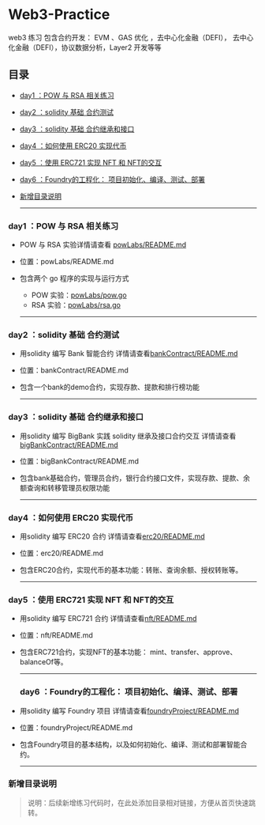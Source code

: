 # Web3-Practice
web3 练习 包含合约开发： EVM 、GAS 优化 ，去中心化金融（DEFI）， 去中心化金融（DEFI），协议数据分析，Layer2 开发等等

## 目录
- [day1 ：POW 与 RSA 相关练习](#day1-pow-与-rsa-相关练习)
- [day2 ：solidity 基础 合约测试](#day2-solidity-基础-合约测试)
- [day3 ：solidity 基础 合约继承和接口](#day3-solidity-基础-合约继承和接口)
- [day4 ：如何使用 ERC20 实现代币](#day4-如何使用-erc20-实现代币)
- [day5 ：使用 ERC721 实现 NFT 和 NFT的交互](#day5-使用-erc721-实现-nft-和-nft的交互)
- [day6 ：Foundry的工程化： 项目初始化、编译、测试、部署](#day6-foundry的工程化-项目初始化-编译-测试-部署)

- [新增目录说明](#新增目录说明)


  ------
  

### **day1 ：POW 与 RSA 相关练习**

- POW 与 RSA 实验详情请查看 [powLabs/README.md](powLabs/README.md)

- 位置：powLabs/README.md

- 包含两个 go 程序的实现与运行方式
  - POW 实验：[powLabs/pow.go](powLabs/pow.go)
  - RSA 实验：[powLabs/rsa.go](powLabs/rsa.go)

  ------
  

### **day2 ：solidity 基础 合约测试**
- 用solidity 编写 Bank 智能合约  详情请查看[bankContract/README.md](bankContract/README.md)
- 位置：bankContract/README.md
- 包含一个bank的demo合约，实现存款、提款和排行榜功能

  ------


### **day3 ：solidity 基础 合约继承和接口**
- 用solidity 编写 BigBank 实践 solidity 继承及接口合约交互  详情请查看[bigBankContract/README.md](bigBankContract/README.md)
- 位置：bigBankContract/README.md
- 包含bank基础合约，管理员合约，银行合约接口文件，实现存款、提款、余额查询和转移管理员权限功能

  -------


### **day4 ：如何使用 ERC20 实现代币**
- 用solidity 编写 ERC20 合约  详情请查看[erc20/README.md](erc20/README.md)
- 位置：erc20/README.md
- 包含ERC20合约，实现代币的基本功能：转账、查询余额、授权转账等。

  -------


### **day5 ：使用 ERC721 实现 NFT 和 NFT的交互**
- 用solidity 编写 ERC721 合约  详情请查看[nft/README.md](nft/README.md)
- 位置：nft/README.md
- 包含ERC721合约，实现NFT的基本功能： mint、transfer、approve、balanceOf等。

  -------


  ### **day6 ：Foundry的工程化： 项目初始化、编译、测试、部署**
- 用solidity 编写 Foundry 项目  详情请查看[foundryProject/README.md](foundryProject/README.md)
- 位置：foundryProject/README.md
- 包含Foundry项目的基本结构，以及如何初始化、编译、测试和部署智能合约。

  -------

### 新增目录说明

> 说明：后续新增练习代码时，在此处添加目录相对链接，方便从首页快速跳转。